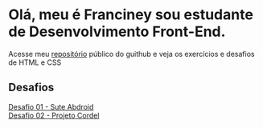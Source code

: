 <h1>Olá, meu é Franciney sou estudante de Desenvolvimento Front-End.</h1>
<p>Acesse meu <a href="https://github.com/neyaraujo" target="_blank">repositório</a> público do guithub e veja os exercícios e desafios de HTML e CSS</p>
 <h2>Desafios</h2>
 <a href="https://neyaraujo.github.io/projeto-android/" target="_blank">Desafio 01 - Sute Abdroid</a><br>
 <a href="https://neyaraujo.github.io/projeto-cordel/" target="_blank">Desafio 02 - Projeto Cordel</a><br>
